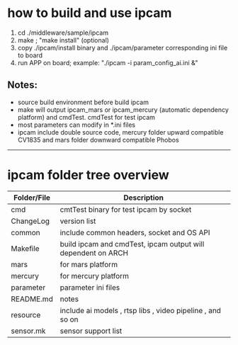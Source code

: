 # how to build and use ipcam 
1. cd ./middleware/sample/ipcam
2. make ; "make install" (optional)
3. copy ./ipcam/install binary and ./ipcam/parameter corresponding ini file to board
4. run APP on board; example: "./ipcam -i param_config_ai.ini &"
## Notes:
 * source build environment before build ipcam
 * make will output ipcam_mars or ipcam_mercury (automatic dependency platform) and cmdTest. cmdTest for test ipcam
 * most parameters can modify in *.ini files
 * ipcam include double source code, mercury folder upward compatible CV1835 and mars folder downward compatible Phobos
------------------------------------------------------------------------------------
# ipcam folder tree overview
| Folder/File | Description                                                  |
| ----------- | ------------------------------------------------------------ |
| cmd         | cmtTest binary for test ipcam by socket                      |
| ChangeLog   | version list                                                 |
| common      | include common headers, socket and OS API                    |
| Makefile    | build ipcam and cmdTest, ipcam output will dependent on ARCH |
| mars        | for mars platform                                            |
| mercury     | for mercury platform                                         |
| parameter   | parameter ini files                                          |
| README.md   | notes                                                        |
| resource    | include ai models , rtsp libs , video pipeline , and so on   |
| sensor.mk   | sensor support list                                          |


